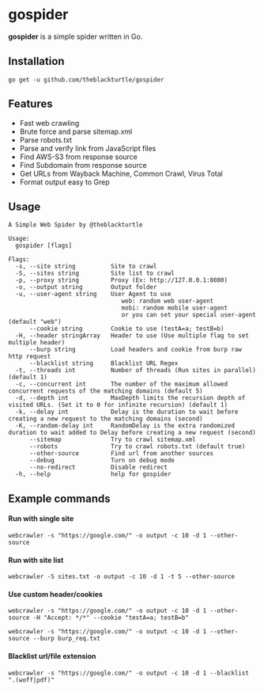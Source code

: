 # gospider
**gospider** is a simple spider written in Go.
 
## Installation
```
go get -u github.com/theblackturtle/gospider
```

## Features
* Fast web crawling
* Brute force and parse sitemap.xml
* Parse robots.txt
* Parse and verify link from JavaScript files
* Find AWS-S3 from response source
* Find Subdomain from response source
* Get URLs from Wayback Machine, Common Crawl, Virus Total
* Format output easy to Grep

## Usage
```
A Simple Web Spider by @theblackturtle

Usage:
  gospider [flags]

Flags:
  -s, --site string          Site to crawl
  -S, --sites string         Site list to crawl
  -p, --proxy string         Proxy (Ex: http://127.0.0.1:8080)
  -o, --output string        Output folder
  -u, --user-agent string    User Agent to use
                                web: random web user-agent
                                mobi: random mobile user-agent
                                or you can set your special user-agent (default "web")
      --cookie string        Cookie to use (testA=a; testB=b)
  -H, --header stringArray   Header to use (Use multiple flag to set multiple header)
      --burp string          Load headers and cookie from burp raw http request
      --blacklist string     Blacklist URL Regex
  -t, --threads int          Number of threads (Run sites in parallel) (default 1)
  -c, --concurrent int       The number of the maximum allowed concurrent requests of the matching domains (default 5)
  -d, --depth int            MaxDepth limits the recursion depth of visited URLs. (Set it to 0 for infinite recursion) (default 1)
  -k, --delay int            Delay is the duration to wait before creating a new request to the matching domains (second)
  -K, --random-delay int     RandomDelay is the extra randomized duration to wait added to Delay before creating a new request (second)
      --sitemap              Try to crawl sitemap.xml
      --robots               Try to crawl robots.txt (default true)
      --other-source         Find url from another sources
      --debug                Turn on debug mode
      --no-redirect          Disable redirect
  -h, --help                 help for gospider
```

## Example commands
#### Run with single site
```
webcrawler -s "https://google.com/" -o output -c 10 -d 1 --other-source
```

#### Run with site list
```
webcrawler -S sites.txt -o output -c 10 -d 1 -t 5 --other-source
```

#### Use custom header/cookies
```
webcrawler -s "https://google.com/" -o output -c 10 -d 1 --other-source -H "Accept: */*" --cookie "testA=a; testB=b"

webcrawler -s "https://google.com/" -o output -c 10 -d 1 --other-source --burp burp_req.txt
```

#### Blacklist url/file extension
```
webcrawler -s "https://google.com/" -o output -c 10 -d 1 --blacklist ".(woff|pdf)"
   ```
